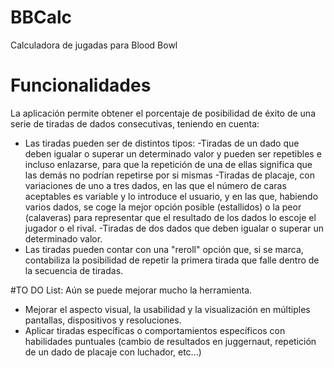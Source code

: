 # BBCalc
Calculadora de jugadas para Blood Bowl

# Funcionalidades
La aplicación permite obtener el porcentaje de posibilidad de éxito de una serie de tiradas de dados consecutivas, teniendo en cuenta:

  - Las tiradas pueden ser de distintos tipos: 
      -Tiradas de un dado que deben igualar o superar un determinado valor y pueden ser repetibles e incluso enlazarse, para que la repetición de una de ellas significa que las demás no podrían repetirse por si mismas
	  -Tiradas de placaje, con variaciones de uno a tres dados, en las que el número de caras aceptables es variable y lo introduce el usuario, y en las que, habiendo varios dados, se coge la mejor opción posible (estallidos) o la peor (calaveras) para representar que el resultado de los dados lo escoje el jugador o el rival.
	  -Tiradas de dos dados que deben igualar o superar un determinado valor.
  - Las tiradas pueden contar con una "reroll" opción que, si se marca, contabiliza la posibilidad de repetir la primera tirada que falle dentro de la secuencia de tiradas.
  
#TO DO List:
Aún se puede mejorar mucho la herramienta.

  - Mejorar el aspecto visual, la usabilidad y la visualización en múltiples pantallas, dispositivos y resoluciones.
  - Aplicar tiradas específicas o comportamientos específicos con habilidades puntuales (cambio de resultados en juggernaut, repetición de un dado de placaje con luchador, etc...)

